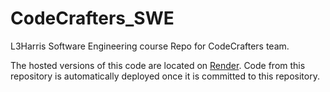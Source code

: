 # CodeCrafters_SWE
L3Harris Software Engineering course Repo for CodeCrafters team.

The hosted versions of this code are located on [Render](https://codecrafters-webapp.onrender.com). Code from this repository is automatically deployed once it is committed to this repository.
